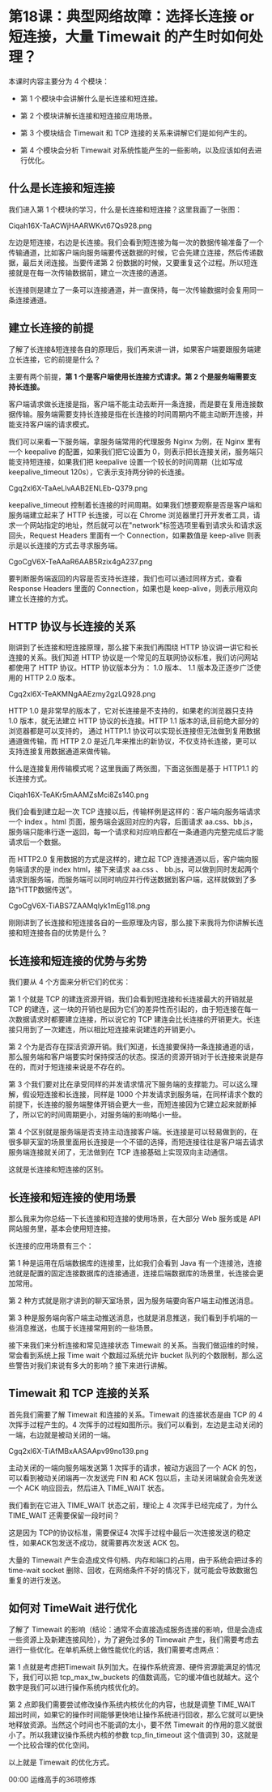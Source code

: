 # 第18课：典型网络故障：选择长连接 or 短连接，大量 Timewait 的产生时如何处理？

本课时内容主要分为 4 个模块：

* 第 1 个模块中会讲解什么是长连接和短连接。

* 第 2 个模块讲解长连接和短连接应用场景。

* 第 3 个模块结合 Timewait 和 TCP 连接的关系来讲解它们是如何产生的。

* 第 4 个模块会分析 Timewait 对系统性能产生的一些影响，以及应该如何去进行优化。


## 什么是长连接和短连接

我们进入第 1 个模块的学习，什么是长连接和短连接？这里我画了一张图：

Ciqah16X-TaACWjHAARWKvt67Qs928.png

左边是短连接，右边是长连接。我们会看到短连接为每一次的数据传输准备了一个传输通道，比如客户端向服务端要传送数据的时候，它会先建立连接，然后传递数据，最后关闭连接。当要传递第 2 份数据的时候，又要重复这个过程。所以短连接就是在每一次传输数据前，建立一次连接的通道。



长连接则是建立了一条可以连接通道，并一直保持，每一次传输数据时会复用同一条连接通道。

## 建立长连接的前提

了解了长连接&短连接各自的原理后，我们再来讲一讲，如果客户端要跟服务端建立长连接，它的前提是什么？



主要有两个前提，**第 1 个是客户端使用长连接方式请求。第 2 个是服务端需要支持长连接。**



客户端请求做长连接是指，客户端不能主动去断开一条连接，而是要在复用连接数据传输。服务端需要支持长连接是指在长连接的时间周期内不能主动断开连接，并能支持客户端的请求模式。



我们可以来看一下服务端，拿服务端常用的代理服务 Nginx 为例，在 Nginx 里有一个 keepalive 的配置，如果我们把它设置为 0，则表示把长连接关闭，服务端只能支持短连接，如果我们把 keepalive 设置一个较长的时间周期（比如写成 keepalive_timeout 120s），它表示支持两分钟的长连接。

Cgq2xl6X-TaAeLlvAAB2ENLEb-Q379.png

keepalive_timeout 控制着长连接的时间周期。如果我们想要观察是否是客户端和服务端建立起来了 HTTP 长连接，可以在 Chrome 浏览器里打开开发者工具，请求一个网站指定的地址，然后就可以在"network"标签选项里看到请求头和请求返回头，Request Headers 里面有一个 Connection，如果数值是 keep-alive 则表示是以长连接的方式去寻求服务端。

CgoCgV6X-TeAAaR6AAB5Rzix4gA237.png

要判断服务端返回的内容是否支持长连接，我们也可以通过同样方式，查看 Response Headers 里面的 Connection，如果也是 keep-alive，则表示用双向建立长连接的方式。

## HTTP 协议与长连接的关系

刚讲到了长连接和短连接原理，那么接下来我们再围绕 HTTP 协议讲一讲它和长连接的关系。我们知道 HTTP 协议是一个常见的互联网协议标准，我们访问网站都使用了 HTTP 协议。HTTP 协议版本分为： 1.0 版本、 1.1 版本及正逐步广泛使用的 HTTP 2.0 版本。

Cgq2xl6X-TeAKMNgAAEzmy2gzLQ928.png

HTTP 1.0 是非常早的版本了，它对长连接是不支持的，如果老的浏览器只支持 1.0 版本，就无法建立 HTTP 协议的长连接。HTTP 1.1 版本的话,目前绝大部分的浏览器都是可以支持的， 通过 HTTP1.1 协议可以实现长连接但无法做到复用数据通道做传输，而 HTTP 2.0 是近几年来推出的新协议，不仅支持长连接，更可以支持连接复用数据通道来做传输。



什么是连接复用传输模式呢？这里我画了两张图，下面这张图是基于 HTTP1.1 的长连接方式。


Ciqah16X-TeAKr5mAAMZsMci8Zs140.png

我们会看到建立起一次 TCP 连接以后，传输样例是这样的：客户端向服务端请求一个 index 。html 页面，服务端会返回对应的内容，后面请求 aa.css、bb.js，服务端只能串行逐一返回，每一个请求和对应响应都在一条通道内完整完成后才能请求后一个数据。



而 HTTP2.0 复用数据的方式是这样的，建立起 TCP 连接通道以后，客户端向服务端请求的是 index html，接下来请求 aa.css 、 bb.js，可以做到同时发起两个请求到服务端，而服务端可以同时响应并行传送数据到客户端，这样就做到了多路“HTTP数据传送”。

CgoCgV6X-TiABS7ZAAMqlyk1mEg118.png

刚刚讲到了长连接和短连接各自的一些原理及内容，那么接下来我将为你讲解长连接和短连接各自的优势是什么？

## 长连接和短连接的优势与劣势

我们要从 4 个方面来分析它们的优劣：

第 1 个就是 TCP 的建连资源开销，我们会看到短连接和长连接最大的开销就是 TCP 的建连，这一块的开销也是因为它们的差异性而引起的，由于短连接在每一次数据请求时都要建立连接，所以说它的 TCP 建连会比长连接的开销更大。长连接只用到了一次建连，所以相比短连接来说建连的开销更小。



第 2 个为是否存在探活资源开销。我们知道，长连接要保持一条连接通道的话，那么服务端和客户端要实时保持探活的状态。探活的资源开销对于长连接来说是存在的，而对于短连接来说是不存在的。



第 3 个我们要对比在承受同样的并发请求情况下服务端的支撑能力。可以这么理解，假设短连接和长连接，同样是 1000 个并发请求到服务端，在同样请求个数的前提下，长连接的服务端整体开销会更大一些，而短连接因为它建立起来就断掉了，所以它的时间周期更小，对服务端的影响略小一些。



第 4 个区别就是服务端是否支持主动连接客户端。长连接是可以轻易做到的，在很多聊天室的场景里面用长连接是一个不错的选择，而短连接往往是客户端去请求服务端连接就关闭了，无法做到在 TCP 连接基础上实现双向主动通信。



这就是长连接和短连接的区别。

## 长连接和短连接的使用场景
那么我来为你总结一下长连接和短连接的使用场景，在大部分 Web 服务或是 API 网站服务里，基本会使用短连接。



长连接的应用场景有三个：



第 1 种是运用在后端数据库的连接里，比如我们会看到 Java 有一个连接池，连接池就是配置的固定连接数据库的连接通道，连接后端数据库的场景里，长连接会更加常用。



第 2 种方式就是刚才讲到的聊天室场景，因为服务端要向客户端主动推送消息。



第 3 种是服务端向客户端主动推送消息，也就是消息推送，我们看到手机端的一些消息推送，也属于长连接常用到的一些场景。



接下来我们来分析连接和常见连接状态 Timewait 的关系。当我们做运维的时候，常会看到系统上报 Time wait 个数超过系统允许 bucket 队列的个数限制，那么这些警告对我们来说有多大的影响？接下来进行讲解。

## Timewait 和 TCP 连接的关系

首先我们需要了解 Timewait 和连接的关系。Timewait 的连接状态是由 TCP 的 4 次挥手过程产生的。4 次挥手的过程如图所示。我们可以看到，左边是主动关闭的一端，右边就是被动关闭的一端。

Cgq2xl6X-TiAfMBxAASAApv99no139.png

主动关闭的一端向服务端发送第 1 次挥手的请求，被动方返回了一个 ACK 的包，可以看到被动关闭端再一次发送完 FIN 和 ACK 包以后，主动关闭端就会会先发送一个 ACK 响应回去，然后进入 TIME_WAIT 状态。



我们看到在它进入 TIME_WAIT 状态之前，理论上 4 次挥手已经完成了，为什么 TIME_WAIT 还需要保留一段时间？



这是因为 TCP的协议标准，需要保证4 次挥手过程中最后一次连接发送的稳定性，如果ACK包发送不成功，就需要再次发送 ACK 包。



大量的 Timewait 产生会造成文件句柄、内存和端口的占用，由于系统会把过多的 time-wait socket 删除、回收，在网络条件不好的情况下，就可能会导致数据包重复的进行发送。

## 如何对 TimeWait 进行优化

了解了 Timewait 的影响（结论：通常不会直接造成服务连接的影响，但是会造成一些资源上及新建连接风险），为了避免过多的 Timewait 产生，我们需要考虑去进行一些优化。在单机系统上做性能优化的话，我们需要考虑两点：



第 1 点就是考虑把Timewait 队列加大。在操作系统资源、硬件资源能满足的情况下，我们可以把 tcp_max_tw_buckets 的值数调高，它的缓冲值也就越大。这个数字是我们可以进行操作系统内核优化的。



第 2 点即我们需要尝试修改操作系统内核优化的内容，也就是调整 TIME_WAIT 超出时间，如果它的操作时间能够更快地让操作系统进行回收，那么它就可以更快地释放资源。当然这个时间也不能调的太小，要不然 Timewait 的作用的意义就很小了。所以我建议操作系统内核的参数 tcp_fin_timeout 这个值调到 30，这就是一个比较合理的优化空间。



以上就是 Timewait 的优化方式。

 
00:00 运维高手的36项修炼
 


